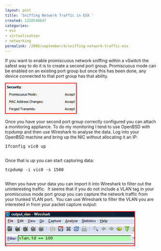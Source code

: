 ```yaml
---
layout: post
title: 'Sniffing Network Traffic in ESX '
created: 1220540647
categories:
- esx
- virtualisation
- networking
permalink: /2008/september/4/sniffing-network-traffic-esx
---
```

<p>If you want to enable promiscuous network sniffing within a vSwitch the safest way to do it is to create a second port group.  Promiscuous mode can be enabled on an existing port group but once this has been done, any device connected to that port group has that ability.</p>
<p class="MsoNormal"><img alt="Port Group Summary" src="/images/sniff_1.png" /></p>
<p class="MsoNormal">Once you have your second port group correctly configured you can attach a monitoring appliance. To do my monitoring I tend to use OpenBSD with tcpdump and then use Wireshark to analyse the data.  Log into your OpenBSD machine and bring up the NIC without allocating it an IP:</p>
<pre>
Ifconfig vic0 up

</pre>
<p>Once that is up you can start capturing data:</p>
<pre>
tcpdump -i vic0 -s 1500

</pre>
<p>When you have your data you can import it into Wireshark to filter out the uninteresting traffic. &nbsp;It seems that if you do not include a VLAN tag in your promiscuous mode port group you can capture the network traffic from your trunked VLAN port. &nbsp;You can use Wireshark to filter the VLAN you are interested in from your packet capture output:</p>
<p><img alt="Wireshark" src="/images/sniff_2.png" /></p>
